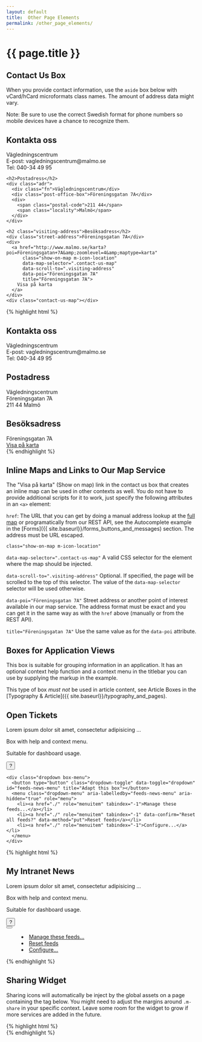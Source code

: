 ```yaml
---
layout: default
title:  Other Page Elements
permalink: /other_page_elements/
---
```


# {{ page.title }}


## Contact Us Box
When you provide contact information, use the `aside` box below with vCard/hCard microformats class names. The amount of address data might vary.

Note: Be sure to use the correct Swedish format for phone numbers so mobile devices have a chance to recognize them.

<div class="example">
  <aside class="contact-us vcard basic">
    <h1>Kontakta oss</h1>
    <div class="fn">Vägledningscentrum</div>
    <div>
      E-post:
      <span class="email">vagledningscentrum@malmo.se</span>
    </div>
    <div>
      Tel:
      <span class="tel">040-34 49 95</span>
    </div>

    <h2>Postadress</h2>
    <div class="adr">
      <div class="fn">Vägledningscentrum</div>
      <div class="post-office-box">Föreningsgatan 7A</div>
      <div>
        <span class="postal-code">211 44</span>
        <span class="locality">Malmö</span>
      </div>
    </div>

    <h2 class="visiting-address">Besöksadress</h2>
    <div class="street-address">Föreningsgatan 7A</div>
    <div>
      <a href="http://www.malmo.se/karta?poi=Föreningsgatan+7A&amp;zoomlevel=4&amp;maptype=karta"
          class="show-on-map m-icon-location"
          data-map-selector=".contact-us-map"
          data-scroll-to=".visiting-address"
          data-poi="Föreningsgatan 7A"
          title="Föreningsgatan 7A">
        Visa på karta
      </a>
    </div>
    <div class="contact-us-map"></div>
  </aside>
</div>

{% highlight html %}
<aside class="contact-us vcard basic">
  <h1>Kontakta oss</h1>
  <div class="fn">Vägledningscentrum</div>
  <div>
    E-post:
    <span class="email">vagledningscentrum@malmo.se</span>
  </div>
  <div>
    Tel:
    <span class="tel">040-34 49 95</span>
  </div>

  <h2>Postadress</h2>
  <div class="adr">
    <div class="fn">Vägledningscentrum</div>
    <div class="post-office-box">Föreningsgatan 7A</div>
    <div>
      <span class="postal-code">211 44</span>
      <span class="locality">Malmö</span>
    </div>
  </div>

  <h2 class="visiting-address">Besöksadress</h2>
  <div class="street-address">Föreningsgatan 7A</div>
  <div>
    <a href="http://www.malmo.se/karta?poi=Föreningsgatan+7A&amp;zoomlevel=4&amp;maptype=karta"
       class="show-on-map m-icon-location"
       data-map-selector=".contact-us-map"
       data-scroll-to=".visiting-address"
       data-poi="Föreningsgatan 7A"
       title="Föreningsgatan 7A">
      Visa på karta
    </a>
  </div>
  <div class="contact-us-map"></div>
</aside>
{% endhighlight %}


## Inline Maps and Links to Our Map Service

The "Visa på karta" (Show on map) link in the contact us box that creates an inline map can be used in other contexts as well. You do not have to provide additional scripts for it to work, just specify the following attributes in an `<a>` element:

`href`: The URL that you can get by doing a manual address lookup at the [full map](http://malmo.se/karta) or programatically from our REST API, see the Autocomplete example in the [Forms]({{ site.baseurl}}/forms_buttons_and_messages) section. The address must be URL escaped.

`class="show-on-map m-icon-location"`

`data-map-selector=".contact-us-map"` A valid CSS selector for the element where the map should be injected.

`data-scroll-to=".visiting-address"` Optional. If specified, the page will be scrolled to the top of this selector. The value of the `data-map-selector` selector will be used otherwise.

`data-poi="Föreningsgatan 7A"` Street address or another point of interest available in our map service. The address format must be exact and you can get it in the same way as with the `href` above (manually or from the REST API).

`title="Föreningsgatan 7A"` Use the same value as for the `data-poi` attribute.


## Boxes for Application Views
This box is suitable for grouping information in an application. It has an optional context help function and a context menu in the titlebar you can use by supplying the markup in the example.

This type of box *must not* be used in article content, see Article Boxes in the [Typography & Article]({{ site.baseurl}}/typography_and_pages).

<div class="example">
  <section class="box" contextmenu="feeds-news-menu" id="feeds-news">
    <h1 class="box-title">Open Tickets</h1>
    <div class="box-instructions">
      <p>Lorem ipsum dolor sit amet, consectetur adipisicing ...</p>
    </div>
    <div class="box-content body-copy">
      <p>Box with help and context menu.</p>
      <p>Suitable for dashboard usage.</p>
    </div>
    <button type="button" class="toggle-instructions" title="Show instructions">?</button>

    <div class="dropdown box-menu">
      <button type="button" class="dropdown-toggle" data-toggle="dropdown" id="feeds-news-menu" title="Adapt this box"></button>
      <menu class="dropdown-menu" aria-labelledby="feeds-news-menu" aria-hidden="true" role="menu">
        <li><a href="./" role="menuitem" tabindex="-1">Manage these feeds...</a></li>
        <li><a href="./" role="menuitem" tabindex="-1" data-confirm="Reset all feeds?" data-method="put">Reset feeds</a></li>
        <li><a href="./" role="menuitem" tabindex="-1">Configure...</a></li>
      </menu>
    </div>
  </section>
</div>

{% highlight html %}
<section class="box" contextmenu="feeds-news-menu" id="feeds-news">
  <h1 class="box-title">My Intranet News</h1>
  <div class="box-instructions">
    <p>Lorem ipsum dolor sit amet, consectetur adipisicing ...</p>
  </div>
  <div class="box-content body-copy">
    <p>Box with help and context menu.</p>
    <p>Suitable for dashboard usage.</p>
  </div>
  <button type="button" class="toggle-instructions" title="Show instructions">?</button>

  <div class="dropdown box-menu">
    <button type="button" class="dropdown-toggle" data-toggle="dropdown" id="feeds-news-menu" title="Adapt this box"></button>
    <menu class="dropdown-menu" aria-labelledby="feeds-news-menu" aria-hidden="true" role="menu">
      <li><a href="./" role="menuitem" tabindex="-1">Manage these feeds...</a></li>
      <li><a href="./" role="menuitem" tabindex="-1" data-confirm="Reset all feeds?" data-method="put">Reset feeds</a></li>
      <li><a href="./" role="menuitem" tabindex="-1">Configure...</a></li>
    </menu>
  </div>
</section>
{% endhighlight %}

## Sharing Widget
Sharing icons will automatically be inject by the global assets on a page containing the tag below. You might need to adjust the margins around `.m-share` in your specific context. Leave some room for the widget to grow if more  services are added in the future.

<div class="example">
  <div class="m-share"></div>
</div>
{% highlight html %}
<div class="m-share"></div>
{% endhighlight %}

